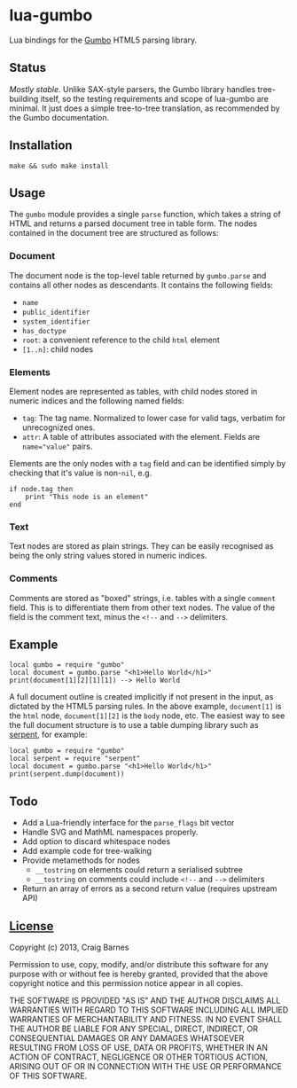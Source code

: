 lua-gumbo
=========

Lua bindings for the [Gumbo] HTML5 parsing library.

Status
------

*Mostly stable*. Unlike SAX-style parsers, the Gumbo library handles
tree-building itself, so the testing requirements and scope of lua-gumbo are
minimal. It just does a simple tree-to-tree translation, as recommended by
the Gumbo documentation.

Installation
------------

    make && sudo make install

Usage
-----

The `gumbo` module provides a single `parse` function, which takes a string
of HTML and returns a parsed document tree in table form. The nodes
contained in the document tree are structured as follows:

### Document

The document node is the top-level table returned by `gumbo.parse` and
contains all other nodes as descendants. It contains the following fields:

* `name`
* `public_identifier`
* `system_identifier`
* `has_doctype`
* `root`: a convenient reference to the child `html` element
* `[1..n]`: child nodes

### Elements

Element nodes are represented as tables, with child nodes stored in numeric
indices and the following named fields:

* `tag`: The tag name. Normalized to lower case for valid tags,
  verbatim for unrecognized ones.
* `attr`: A table of attributes associated with the element. Fields are
  `name="value"` pairs.

Elements are the only nodes with a `tag` field and can be identified simply
by checking that it's value is non-`nil`, e.g.

    if node.tag then
        print "This node is an element"
    end

### Text

Text nodes are stored as plain strings. They can be easily recognised as
being the only string values stored in numeric indices.

### Comments

Comments are stored as "boxed" strings, i.e. tables with a single `comment`
field. This is to differentiate them from other text nodes. The value of
the field is the comment text, minus the `<!--` and `-->` delimiters.

Example
-------

    local gumbo = require "gumbo"
    local document = gumbo.parse "<h1>Hello World</h1>"
    print(document[1][2][1][1]) --> Hello World

A full document outline is created implicitly if not present in the input,
as dictated by the HTML5 parsing rules. In the above example, `document[1]`
is the `html` node, `document[1][2]` is the `body` node, etc.  The easiest
way to see the full document structure is to use a table dumping library
such as [serpent], for example:

    local gumbo = require "gumbo"
    local serpent = require "serpent"
    local document = gumbo.parse "<h1>Hello World</h1>"
    print(serpent.dump(document))

Todo
----

* Add a Lua-friendly interface for the `parse_flags` bit vector
* Handle SVG and MathML namespaces properly.
* Add option to discard whitespace nodes
* Add example code for tree-walking
* Provide metamethods for nodes
  * `__tostring` on elements could return a serialised subtree
  * `__tostring` on comments could include `<!--` and `-->` delimiters
* Return an array of errors as a second return value (requires upstream API)

[License]
---------

Copyright (c) 2013, Craig Barnes

Permission to use, copy, modify, and/or distribute this software for any
purpose with or without fee is hereby granted, provided that the above
copyright notice and this permission notice appear in all copies.

THE SOFTWARE IS PROVIDED "AS IS" AND THE AUTHOR DISCLAIMS ALL WARRANTIES
WITH REGARD TO THIS SOFTWARE INCLUDING ALL IMPLIED WARRANTIES OF
MERCHANTABILITY AND FITNESS. IN NO EVENT SHALL THE AUTHOR BE LIABLE FOR ANY
SPECIAL, DIRECT, INDIRECT, OR CONSEQUENTIAL DAMAGES OR ANY DAMAGES
WHATSOEVER RESULTING FROM LOSS OF USE, DATA OR PROFITS, WHETHER IN AN ACTION
OF CONTRACT, NEGLIGENCE OR OTHER TORTIOUS ACTION, ARISING OUT OF OR IN
CONNECTION WITH THE USE OR PERFORMANCE OF THIS SOFTWARE.


[License]: http://en.wikipedia.org/wiki/ISC_license "ISC License"
[Gumbo]: https://github.com/google/gumbo-parser
[serpent]: https://github.com/pkulchenko/serpent
